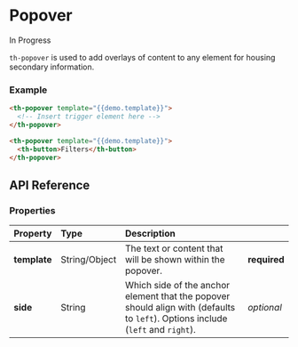 # Popover

<span class="badge orange">In Progress</span>

`th-popover` is used to add overlays of content to any element for housing secondary information.

### Example

```html
<th-popover template="{{demo.template}}">
  <!-- Insert trigger element here -->
</th-popover>

<th-popover template="{{demo.template}}">
  <th-button>Filters</th-button>
</th-popover>
```

## API Reference

### Properties
| Property         | Type        | Description   |   |
|:-------------    |:-------     | :-------------|---|
| **template**      | String/Object      | The text or content that will be shown within the popover. | **required** |
| **side**     | String      | Which side of the anchor element that the popover should align with (defaults to `left`). Options include (`left` and `right`). | *optional* |

